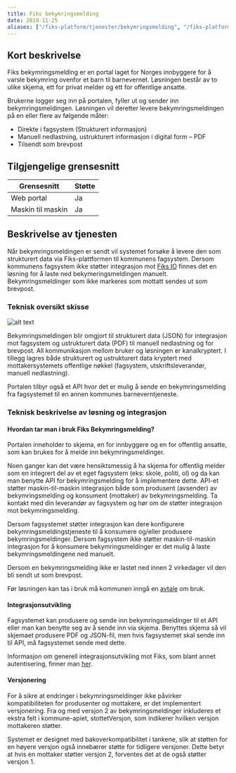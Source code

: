 ```yaml
---
title: Fiks bekymringsmelding
date: 2019-11-25 
aliases: ["/fiks-platform/tjenester/bekymringsmelding", "/fiks-platform/tjenester_under_utvikling/bekymringsmelding", "/fiks-plattform/tjenester/bekymringsmelding/"]
---
```


## Kort beskrivelse

Fiks bekymringsmelding er en portal laget for Norges innbyggere for å varsle bekymring ovenfor et barn til barnevernet. Løsningen består av to ulike skjema, ett for privat melder og ett for offentlige ansatte.

Brukerne logger seg inn på portalen, fyller ut og sender inn bekymringsmeldingen. Løsningen vil deretter levere bekymringsmeldingen på en eller flere av følgende måter:

* Direkte i fagsystem (Strukturert informasjon)
* Manuell nedlastning, ustrukturert informasjon i digital form – PDF
* Tilsendt som brevpost

## Tilgjengelige grensesnitt
| Grensesnitt | Støtte |
|------|------|
| Web portal | Ja |
| Maskin til maskin | Ja |

## Beskrivelse av tjenesten
Når bekymringsmeldingen er sendt vil systemet forsøke å levere den som strukturert data via Fiks-plattformen til kommunens fagsystem. Dersom kommunens fagsystem ikke støtter integrasjon mot [Fiks IO](https://ks-no.github.io/fiks-plattform/tjenester/fiksprotokoll/fiksio/) finnes det en løsning for å laste ned bekymeringsmeldingen manuelt. Bekymringsmeldinger som ikke markeres som mottatt sendes ut som brevpost.

### Teknisk oversikt skisse
![alt text](https://ks-no.github.io/images/Bekymringsmelding_4.png "Overordnet designløsning")

Bekymringsmeldingen blir omgjort til strukturert data (JSON) for integrasjon mot fagsystem og ustrukturert data (PDF) til manuell nedlastning og for brevpost. All kommunikasjon mellom bruker og løsningen er kanalkryptert. I tillegg lagres både strukturert og ustrukturert data kryptert med mottakersystemets offentlige nøkkel (fagsystem, utskriftsleverandør, manuell nedlastning).  

Portalen tilbyr også et API hvor det er mulig å sende en bekymringsmelding fra fagsystemet til en annen kommunes barneverntjeneste.

### Teknisk beskrivelse av løsning og integrasjon
#### Hvordan tar man i bruk Fiks Bekymringsmelding?
Portalen inneholder to skjema, en for innbyggere og en for offentlig ansatte, som kan brukes for å melde inn bekymringsmeldinger.

Noen ganger kan det være hensiktsmessig å ha skjema for offentlig melder som en integrert del av et eget fagsystem (eks: skole, politi, ol) og da kan man benytte API for bekymringsmelding for å implementere dette. API-et støtter maskin-til-maskin integrasjon både som produsent (avsender) av bekymringsmelding og konsument (mottaker) av bekymringsmelding. Ta kontakt med din leverandør av fagsystem og hør om de støtter integrasjon mot bekymringsmelding. 

Dersom fagsystemet støtter integrasjon kan dere konfigurere bekymringsmeldingstjeneste til å konsumere og/eller produsere bekymringsmeldinger. Dersom fagsystem ikke støtter maskin-til-maskin integrasjon for å konsumere bekymringsmeldinger er det mulig å laste bekymringsmeldingene ned manuelt.

Dersom en bekymringsmelding ikke er lastet ned innen 2 virkedager vil den bli sendt ut som brevpost.

Før løsningen kan tas i bruk må kommunen inngå en [avtale](https://svarut.wordpress.com/fiks/avtalen/) om bruk.

#### Integrasjonsutvikling
Fagsystemet kan produsere og sende inn bekymringsmeldinger til et API eller man kan benytte seg av å sende inn via skjema. Benyttes skjema så vil skjemaet produsere PDF og JSON-fil, men hvis fagsystemet skal sende inn til API, må fagsystemet sende med dette.

Informasjon om generell integrasjonsutvikling mot Fiks, som blant annet autentisering, finner man [her](https://ks-no.github.io/fiks-plattform/integrasjoner/).


#### Versjonering
For å sikre at endringer i bekymringsmeldinger ikke påvirker kompatibiliteten for produsenter og mottakere, er det implementert versjonering. Fra og med versjon 2 av bekymringsmeldinger inkluderes et ekstra felt i kommune-apiet, stottetVersjon, som indikerer hvilken versjon mottakeren støtter.

Systemet er designet med bakoverkompatibilitet i tankene, slik at støtten for en høyere versjon også innebærer støtte for tidligere versjoner. Dette betyr at hvis en mottaker støtter versjon 2, forventes det at de også støtter versjon 1.

